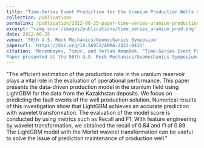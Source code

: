 ```yaml
---
title: "Time-Series Event Prediction for the Uranium Production Wells Using Machine Learning Algorithms"
collection: publications
permalink: /publication/2022-06-25-paper-time-series-uranium-production
excerpt: "<img src='/images/publications/time_series_uranium_prod.png' style='float:left;width:360px;height:120px;'>"
date: 2022-06-25
venue: '56th U.S. Rock Mechanics/Geomechanics Symposium'
paperurl: 'https://doi.org/10.56952/ARMA-2022-0415'
citation: 'Merembayev, Timur, and Yerlan Amanbek. "Time-Series Event Prediction for the Uranium Production Wells Using Machine Learning Algorithms." 
Paper presented at the 56th U.S. Rock Mechanics/Geomechanics Symposium, Santa Fe, New Mexico, USA, June 2022. doi: https://doi.org/10.56952/ARMA-2022-0415'
---
```


"The efficient estimation of the production rate in the uranium reservoir plays a vital role in the evaluation of operational performance. This paper presents 
the data-driven production model in the uranium field using LightGBM for the data from the Kazakhstan deposits. We focus on predicting the fault events of the 
well production solution. Numerical results of this investigation show that LightGBM achieves an accurate prediction with wavelet transformation. The evaluation
 of the model score is conducted by using metrics such as Recall and F1. With feature engineering by wavelet transformation, we obtained 
 the recall of 0.84 and f1 of 0.89. The LightGBM model with the Morlet wavelet transformation can be useful to solve the issue of prediction maintenance of production well."

